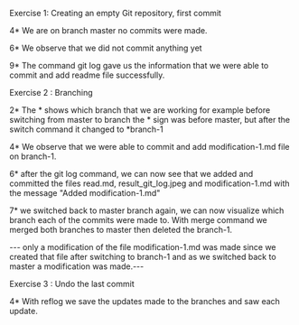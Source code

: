 Exercise 1: Creating an empty Git repository, first commit

4* We are on branch master no commits were made.

6* We observe that we did not commit anything yet

9* The command git log gave us the information that we
were able to commit and add readme file successfully.

Exercise 2 : Branching

2* The * shows which branch that we are working for example before
switching from master to branch the * sign was before master, but after the 
switch command it changed to *branch-1

4* We observe that we were able to commit and add modification-1.md
file on branch-1.

6* after the git log command, we can now see that we added and committed the files
read.md, result_git_log.jpeg and modification-1.md with the message "Added modification-1.md"

7* we switched back to master branch again, we can now visualize which branch each of the commits were made to.
With merge command we merged both branches to master then deleted the branch-1.

--- only a modification of the file modification-1.md was made since we created that file after switching to branch-1 and as we switched back to master a modification was made.---

Exercise 3 : Undo the last commit

4* With reflog we save the updates made to the branches and saw each update.
